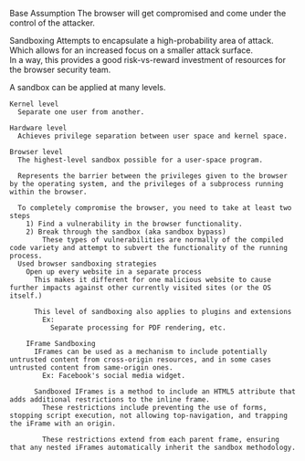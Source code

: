 Base Assumption
  The browser will get compromised and come under the control of the attacker.

Sandboxing
  Attempts to encapsulate a high-probability area of attack.  Which allows for an increased focus on a smaller attack surface.  
    In a way, this provides a good risk-vs-reward investment of resources for the browser security team.

  A sandbox can be applied at many levels.
    
    Kernel level
      Separate one user from another.

    Hardware level
      Achieves privilege separation between user space and kernel space.

    Browser level
      The highest-level sandbox possible for a user-space program.

      Represents the barrier between the privileges given to the browser by the operating system, and the privileges of a subprocess running within the browser.

      To completely compromise the browser, you need to take at least two steps
        1) Find a vulnerability in the browser functionality.
        2) Break through the sandbox (aka sandbox bypass)
            These types of vulnerabilities are normally of the compiled code variety and attempt to subvert the functionality of the running process.
      Used browser sandboxing strategies
        Open up every website in a separate process
          This makes it different for one malicious website to cause further impacts against other currently visited sites (or the OS itself.)

          This level of sandboxing also applies to plugins and extensions
            Ex:
              Separate processing for PDF rendering, etc.

        IFrame Sandboxing
          IFrames can be used as a mechanism to include potentially untrusted content from cross-origin resources, and in some cases untrusted content from same-origin ones.
            Ex: Facebook's social media widget.

          Sandboxed IFrames is a method to include an HTML5 attribute that adds additional restrictions to the inline frame.
            These restrictions include preventing the use of forms, stopping script execution, not allowing top-navigation, and trapping the iFrame with an origin.

            These restrictions extend from each parent frame, ensuring that any nested iFrames automatically inherit the sandbox methodology.



